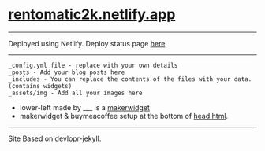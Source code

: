 # [rentomatic2k.netlify.app](https://rentomatic2k.netlify.app/)

*********************************************************************

Deployed using Netlify.
Deploy status page [here](https://app.netlify.com/sites/rentomatic2k/deploys).

*********************************************************************

    _config.yml file - replace with your own details
    _posts - Add your blog posts here
    _includes - You can replace the contents of the files with your data. (contains widgets)
    _assets/img - Add all your images here

* lower-left made by ___ is a [makerwidget](https://makerwidget.com/home)
* makerwidget & buymeacoffee setup at the bottom of [head.html](https://github.com/7yl4r/rentomatic-2000/blob/master/_includes/head.html).

*********************************************************************

Site Based on devlopr-jekyll.
